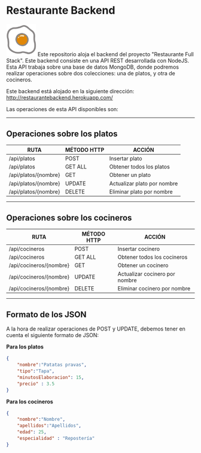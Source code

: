 # Restaurante Backend
<img alt="logo" width="80px" src="public/favicon.png"> 
Este repositorio aloja el backend del proyecto "Restaurante Full Stack".
Este backend consiste en una API REST desarrollada con NodeJS. Esta API trabaja sobre una base de datos MongoDB, donde podremos realizar operaciones sobre dos colecciones: una de platos, y otra de cocineros.

Este backend está alojado en la siguiente dirección: http://restaurantebackend.herokuapp.com/

Las operaciones de esta API disponibles son:

---

## Operaciones sobre los platos

|RUTA	                        |MÉTODO HTTP	      |ACCIÓN                             |
|-----------------------------|-------------------|-----------------------------------|
|/api/platos	                |POST	              |Insertar plato                     |
|/api/platos	                |GET ALL            |Obtener todos los platos      |
|/api/platos/{nombre}	        |GET	              |Obtener un plato                   |
|/api/platos/{nombre}	        |UPDATE	            |Actualizar plato por nombre        |
|/api/platos/{nombre}	        |DELETE	            |Eliminar plato por nombre          |

---

## Operaciones sobre los cocineros

|RUTA	                        |MÉTODO HTTP	      |ACCIÓN                             |
|-----------------------------|-------------------|-----------------------------------|
|/api/cocineros	              |POST	              |Insertar cocinero                  |
|/api/cocineros	              |GET ALL            |Obtener todos los cocineros        |
|/api/cocineros/{nombre}	    |GET	              |Obtener un cocinero                |
|/api/cocineros/{nombre}	    |UPDATE	            |Actualizar cocinero por nombre     |
|/api/cocineros/{nombre}	    |DELETE	            |Eliminar cocinero por nombre       |


---

## Formato de los JSON
A la hora de realizar operaciones de POST y UPDATE, debemos tener en cuenta el siguiente formato de JSON:


**Para los platos**
```json
{
	"nombre":"Patatas pravas",
	"tipo":"Tapa",
	"minutosElaboracion": 15,
	"precio" : 3.5
}
```

**Para los cocineros**
```json
{
	"nombre":"Nombre",
	"apellidos":"Apellidos",
	"edad": 25,
	"especialidad" : "Repostería"
}
```




